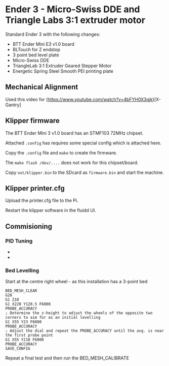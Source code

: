 # Ender 3 - Micro-Swiss DDE and Triangle Labs 3:1 extruder motor


Standard Ender 3 with the following changes:
- BTT Ender Mini E3 v1.0 board
- BLTouch for Z endstop
- 3 point bed level plate
- Micro-Swiss DDE
- TriangleLab 3:1 Extruder Geared Stepper Motor
- Energetic Spring Steel Smooth PEI printing plate

## Mechanical Alignment

Used this video for (https://www.youtube.com/watch?v=4bFYH0X3qjk)[X-Gantry]

## Klipper firmware

The BTT Ender Mini 3 v1.0 board has an STMF103 72MHz chipset.

Attached `.config` has requires some special config which is attached here.

Copy the `.config` file and `make` to create the firmware.

The `make flash /dev/....` does not work for this chipset/board.

Copy `out/klipper.bin` to the SDcard as `firmware.bin` and start the machine.

## Klipper printer.cfg

Upload the printer.cfg file to the Pi.

Restart the klipper software in the fluidd UI.

## Commisioning

### PID Tuning

*
*

### Bed Levelling

Start at the centre right wheel - as this installation has a 3-point bed

```gcode
BED_MESH_CLEAR
G28
G1 Z10
G1 X220 Y120.5 F6000
PROBE_ACCURACY
; Determine the z-height to adjust the wheels of the opposite two corners to aim for as an initial levelling
G1 X55 Y23 F6000
PROBE_ACCURACY
; Adjust the dial and repeat the PROBE_ACCURACY until the avg. is near the first probe point
G1 X55 Y218 F6000
PROBE_ACCURACY
SAVE_CONFIG
```

Repeat a final test and then run the BED_MESH_CALIBRATE
